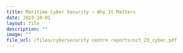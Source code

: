 ```yaml
---
title: Maritime Cyber Security – Why It Matters
date: 2023-10-01
layout: file
description: ""
image: ""
file_url: /files/cybersecurity centre reports/oct_23_cyber.pdf
---
```

